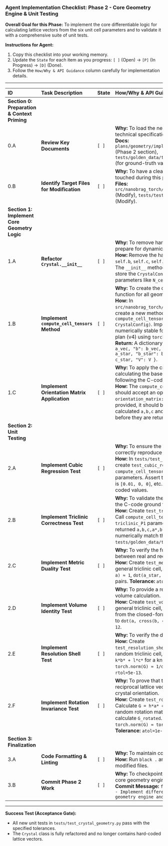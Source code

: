 ### **Agent Implementation Checklist: Phase 2 - Core Geometry Engine & Unit Testing**

**Overall Goal for this Phase:** To implement the core differentiable logic for calculating lattice vectors from the six unit cell parameters and to validate it with a comprehensive suite of unit tests.

**Instructions for Agent:**
1.  Copy this checklist into your working memory.
2.  Update the `State` for each item as you progress: `[ ]` (Open) -> `[P]` (In Progress) -> `[D]` (Done).
3.  Follow the `How/Why & API Guidance` column carefully for implementation details.

---

| ID | Task Description | State | How/Why & API Guidance |
| :--- | :--- | :--- | :--- |
| **Section 0: Preparation & Context Priming** |
| 0.A | **Review Key Documents** | `[ ]` | **Why:** To load the necessary context and technical specifications before coding. <br> **Docs:** `plans/geometry/implementation_geometry.md` (Phase 2 section), `tests/golden_data/triclinic_P1/trace.log` (for ground-truth values). |
| 0.B | **Identify Target Files for Modification** | `[ ]` | **Why:** To have a clear list of files that will be touched during this phase. <br> **Files:** `src/nanobrag_torch/models/crystal.py` (Modify), `tests/test_crystal_geometry.py` (Modify). |
| **Section 1: Implement Core Geometry Logic** |
| 1.A | **Refactor `Crystal.__init__`** | `[ ]` | **Why:** To remove hard-coded vectors and prepare for dynamic calculation. <br> **How:** Remove the hard-coded `self.a`, `self.b`, `self.c`, `self.a_star`, etc. tensors. The `__init__` method should now primarily store the `CrystalConfig` and basic parameters like `N_cells`. |
| 1.B | **Implement `compute_cell_tensors` Method** | `[ ]` | **Why:** To create the central, differentiable function for all geometry calculations. <br> **How:** In `src/nanobrag_torch/models/crystal.py`, create a new method `compute_cell_tensors(self, config: CrystalConfig)`. Implement the exact, numerically stable formulas from the R&D plan (v4) using `torch.float64`. <br> **Return:** A dictionary of tensors: `{ "a": a_vec, "b": b_vec, "c": c_vec, "a_star": a_star, "b_star": b_star, "c_star": c_star, "V": V }`. |
| 1.C | **Implement Orientation Matrix Application** | `[ ]` | **Why:** To apply the crystal's orientation after calculating the base lattice vectors, following the C-code's logical flow. <br> **How:** The `compute_cell_tensors` method should accept an optional `orientation_matrix: torch.Tensor` (3x3). If provided, it should be applied to the calculated `a,b,c` and `a*,b*,c*` vectors before they are returned. |
| **Section 2: Unit Testing** |
| 2.A | **Implement Cubic Regression Test** | `[ ]` | **Why:** To ensure the new general formulas correctly reproduce the simple cubic case. <br> **How:** In `tests/test_crystal_geometry.py`, create `test_cubic_regression`. Call `compute_cell_tensors` with cubic parameters. Assert that the returned `a_star` is `[0.01, 0, 0]`, etc., matching the old hard-coded values. |
| 2.B | **Implement Triclinic Correctness Test** | `[ ]` | **Why:** To validate the new formulas against the C-code ground truth. <br> **How:** Create `test_triclinic_correctness`. Call `compute_cell_tensors` with the `triclinic_P1` parameters. Assert that the returned `a,b,c,a*,b*,c*,V` tensors numerically match the values in `tests/golden_data/triclinic_P1/trace.log`. |
| 2.C | **Implement Metric Duality Test** | `[ ]` | **Why:** To verify the fundamental relationship between real and reciprocal space. <br> **How:** Create `test_metric_duality`. For a general triclinic cell, assert that `dot(a_star, a) ≈ 1`, `dot(a_star, b) ≈ 0`, etc., for all 9 pairs. **Tolerance:** `atol=1e-12`. |
| 2.D | **Implement Volume Identity Test** | `[ ]` | **Why:** To provide a redundant check on the volume calculation. <br> **How:** Create `test_volume_identity`. For a general triclinic cell, assert that the volume from the closed-form `sqrt` formula is equal to `dot(a, cross(b, c))`. **Tolerance:** `rtol=1e-12`. |
| 2.E | **Implement Resolution Shell Test** | `[ ]` | **Why:** To verify the d-spacing convention. <br> **How:** Create `test_resolution_shell_consistency`. For a random triclinic cell, calculate `G = h*a* + k*b* + l*c*` for a known `h,k,l`. Assert that `torch.norm(G) ≈ 1/d_hkl`. **Tolerance:** `rtol=5e-13`. |
| 2.F | **Implement Rotation Invariance Test** | `[ ]` | **Why:** To prove that the magnitude of a reciprocal lattice vector is independent of crystal orientation. <br> **How:** Create `test_rotation_invariance`. Calculate `G = h*a* + k*b* + l*c*`. Apply a random rotation matrix `R` to `a,b,c` and re-calculate `G_rotated`. Assert that `torch.norm(G) ≈ torch.norm(G_rotated)`. **Tolerance:** `atol=1e-12`. |
| **Section 3: Finalization** |
| 3.A | **Code Formatting & Linting** | `[ ]` | **Why:** To maintain code quality. <br> **How:** Run `black .` and `ruff . --fix` on all modified files. |
| 3.B | **Commit Phase 2 Work** | `[ ]` | **Why:** To checkpoint the completion of the core geometry engine. <br> **Commit Message:** `feat(geometry): Phase 2 - Implement differentiable triclinic geometry engine and unit tests` |

---

**Success Test (Acceptance Gate):**
*   All new unit tests in `tests/test_crystal_geometry.py` pass with the specified tolerances.
*   The `Crystal` class is fully refactored and no longer contains hard-coded lattice vectors.
